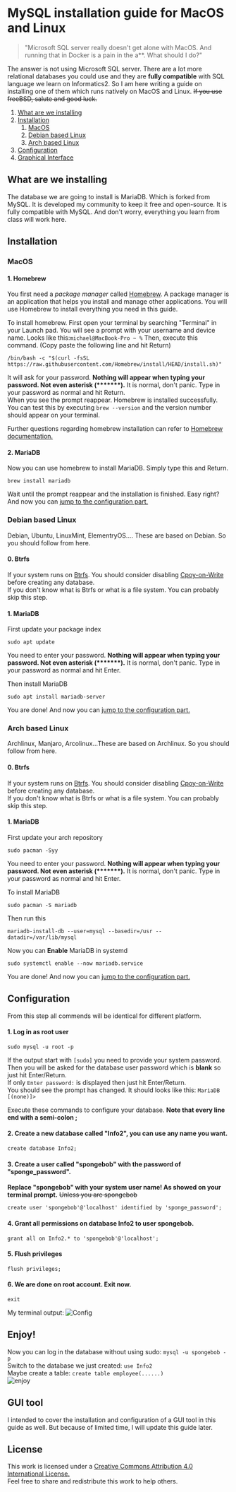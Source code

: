 # MySQL installation guide for MacOS and Linux
> "Microsoft SQL server really doesn't get alone with MacOS. And running that in Docker is a pain in the a**. What should I do?"

The answer is not using Microsoft SQL server. There are a lot more relational databases you could use and they are **fully compatible** with SQL language we learn on Informatics2. So I am here writing a guide on installing one of them which runs natively on MacOS and Linux. ~~If you use freeBSD, salute and good luck.~~

1. [What are we installing](#what-are-we-installing)
2. [Installation](#installation)
    1. [MacOS](#macos)
    2. [Debian based Linux](#debian-based-linux)
    3. [Arch based Linux](#arch-based-linux)
3. [Configuration](#configuration)
4. [Graphical Interface](#gui-tool)

## What are we installing 
The database we are going to install is MariaDB. Which is forked from MySQL. It is developed my community to keep it free and open-source. It is fully compatible with MySQL. And don't worry, everything you learn from class will work here.

## Installation

### MacOS

#### 1. Homebrew
You first need a *package manager* called [Homebrew](https://brew.sh/). A package manager is an application that helps you install and manage other applications. You will use Homebrew to install everything you need in this guide.

To install homebrew. First open your terminal by searching "Terminal" in your Launch pad. You will see a prompt with your username and device name. Looks like this:`michael@MacBook-Pro ~ %` Then, execute this command. (Copy paste the following line and hit Return)
``` 
/bin/bash -c "$(curl -fsSL https://raw.githubusercontent.com/Homebrew/install/HEAD/install.sh)" 
```
It will ask for your password. __Nothing will appear when typing your password. Not even asterisk (*******).__ It is normal, don't panic. Type in your password as normal and hit Return.  
When you see the prompt reappear. Homebrew is installed successfully. You can test this by executing `brew --version` and the version number should appear on your terminal.

Further questions regarding homebrew installation can refer to [Homebrew documentation.](https://docs.brew.sh/Installation)
#### 2. MariaDB
Now you can use homebrew to install MariaDB. Simply type this and Return.
``` 
brew install mariadb
```
Wait until the prompt reappear and the installation is finished. Easy right?  
And now you can [jump to the configuration part.](#configuration)



### Debian based Linux
Debian, Ubuntu, LinuxMint, ElementryOS.... These are based on Debian. So you should follow from here.

#### 0. Btrfs
If your system runs on [Btrfs](https://wiki.archlinux.org/title/Btrfs). You should consider disabling [Cpoy-on-Write](https://wiki.archlinux.org/title/Btrfs#Copy-on-Write_(CoW)) before creating any database.  
If you don't know what is Btrfs or what is a file system. You can probably skip this step.

#### 1. MariaDB
First update your package index
```
sudo apt update
```
You need to enter your password. __Nothing will appear when typing your password. Not even asterisk (*******).__ It is normal, don't panic. Type in your password as normal and hit Enter.

Then install MariaDB
```
sudo apt install mariadb-server
```
You are done! And now you can [jump to the configuration part.](#configuration)

### Arch based Linux
Archlinux, Manjaro, Arcolinux...These are based on Archlinux. So you should follow from here.

#### 0. Btrfs
If your system runs on [Btrfs](https://wiki.archlinux.org/title/Btrfs). You should consider disabling [Cpoy-on-Write](https://wiki.archlinux.org/title/Btrfs#Copy-on-Write_(CoW)) before creating any database.   
If you don't know what is Btrfs or what is a file system. You can probably skip this step.

#### 1. MariaDB
First update your arch repository
```
sudo pacman -Syy
```
You need to enter your password. __Nothing will appear when typing your password. Not even asterisk (*******).__ It is normal, don't panic. Type in your password as normal and hit Enter.

To install MariaDB
```
sudo pacman -S mariadb
```
Then run this
```
mariadb-install-db --user=mysql --basedir=/usr --datadir=/var/lib/mysql
```
Now you can **Enable** MariaDB in systemd
```
sudo systemctl enable --now mariadb.service
```
You are done! And now you can [jump to the configuration part.](#configuration)

## Configuration
From this step all commends will be identical for different platform.

#### 1. Log in as root user
```
sudo mysql -u root -p
```
If the output start with `[sudo]` you need to provide your system password. Then you will be asked for the database user password which is **blank** so just hit Enter/Return.   
If only `Enter password:` is displayed then just hit Enter/Return.   
You should see the prompt has changed. It should looks like this: `MariaDB [(none)]>`

Execute these commands to configure your database. **Note that every line end with a semi-colon ;**
#### 2. Create a new database called "Info2", you can use any name you want.
```
create database Info2;
```
#### 3. Create a user called "spongebob" with the password of "sponge_password". 
**Replace "spongebob" with your system user name! As showed on your terminal prompt.**  ~~Unless you are spongebob~~
```
create user 'spongebob'@'localhost' identified by 'sponge_password';
```
#### 4. Grant all permissions on database Info2 to user spongebob.
```
grant all on Info2.* to 'spongebob'@'localhost';
```
#### 5. Flush privileges
``` 
flush privileges;
```
#### 6. We are done on root account. Exit now.
```
exit
```
My terminal output:
![Config](https://i.ibb.co/v4NcbxH/Screenshot-2022-03-02-001905.png)

## Enjoy!
Now you can log in the database without using sudo: `mysql -u spongebob -p`   
Switch to the database we just created: `use Info2`   
Maybe create a table: `create table employee(......)`   
![enjoy](https://i.ibb.co/1dBc12T/Screenshot-2022-03-02-010021.png)

## GUI tool
I intended to cover the installation and configuration of a GUI tool in this guide as well. But because of limited time, I will update this guide later.

## License
This work is licensed under a [Creative Commons Attribution 4.0 International License.](https://creativecommons.org/licenses/by/4.0/)   
Feel free to share and redistribute this work to help others.
